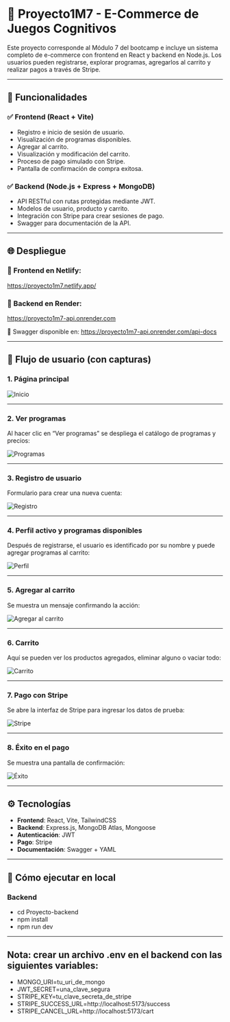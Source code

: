 # 🧠 Proyecto1M7 - E-Commerce de Juegos Cognitivos

Este proyecto corresponde al Módulo 7 del bootcamp e incluye un sistema completo de e-commerce con frontend en React y backend en Node.js. Los usuarios pueden registrarse, explorar programas, agregarlos al carrito y realizar pagos a través de Stripe.

---

## 🧩 Funcionalidades

### ✅ Frontend (React + Vite)
- Registro e inicio de sesión de usuario.
- Visualización de programas disponibles.
- Agregar al carrito.
- Visualización y modificación del carrito.
- Proceso de pago simulado con Stripe.
- Pantalla de confirmación de compra exitosa.

### ✅ Backend (Node.js + Express + MongoDB)
- API RESTful con rutas protegidas mediante JWT.
- Modelos de usuario, producto y carrito.
- Integración con Stripe para crear sesiones de pago.
- Swagger para documentación de la API.

---

## 🌐 Despliegue

### 🔗 Frontend en Netlify:
https://proyecto1m7.netlify.app/

### 🔗 Backend en Render:
https://proyecto1m7-api.onrender.com

📘 Swagger disponible en:
https://proyecto1m7-api.onrender.com/api-docs

---

## 🧪 Flujo de usuario (con capturas)

### 1. Página principal

![Inicio](./screenshots/inicio.png)

---

### 2. Ver programas

Al hacer clic en “Ver programas” se despliega el catálogo de programas y precios:

![Programas](./screenshots/programas.png)

---

### 3. Registro de usuario

Formulario para crear una nueva cuenta:

![Registro](./screenshots/registro.png)

---

### 4. Perfil activo y programas disponibles

Después de registrarse, el usuario es identificado por su nombre y puede agregar programas al carrito:

![Perfil](./screenshots/perfil.png)

---

### 5. Agregar al carrito

Se muestra un mensaje confirmando la acción:

![Agregar al carrito](./screenshots/agregar-carrito.png)

---

### 6. Carrito

Aquí se pueden ver los productos agregados, eliminar alguno o vaciar todo:

![Carrito](./screenshots/carrito.png)

---

### 7. Pago con Stripe

Se abre la interfaz de Stripe para ingresar los datos de prueba:

![Stripe](./screenshots/stripe.png)

---

### 8. Éxito en el pago

Se muestra una pantalla de confirmación:

![Éxito](./screenshots/success.png)

---

## ⚙️ Tecnologías

- **Frontend**: React, Vite, TailwindCSS
- **Backend**: Express.js, MongoDB Atlas, Mongoose
- **Autenticación**: JWT
- **Pago**: Stripe
- **Documentación**: Swagger + YAML

---

## 🚀 Cómo ejecutar en local

### Backend
- cd Proyecto-backend
- npm install
- npm run dev

---

## Nota: crear un archivo .env en el backend con las siguientes variables:

- MONGO_URI=tu_uri_de_mongo
- JWT_SECRET=una_clave_segura
- STRIPE_KEY=tu_clave_secreta_de_stripe
- STRIPE_SUCCESS_URL=http://localhost:5173/success
- STRIPE_CANCEL_URL=http://localhost:5173/cart
